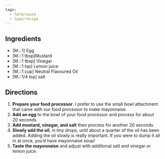 ```yaml
---
tags:
  - form/sauce
  - type/recipe
---
```


## Ingredients
- [M.::1] Egg
- [M.::1 tbsp]Mustard
- [M.::1 tbsp] Vinegar
- [M.::1 tsp] Lemon juice
- [M.::1 cup] Neutral Flavoured Oil
- [M.::1/4 tsp] salt

## Directions
1. **Prepare your food processor**. I prefer to use the small bowl attachment that came with our food processor to make mayonnaise.
2. **Add an egg** to the bowl of your food processor and process for about 20 seconds.
3. **Add mustard, vinegar, and salt** then process for another 20 seconds.
4. **Slowly add the oil**, in tiny drops, until about a quarter of the oil has been added. Adding the oil slowly is really important. If you were to dump it all in at once, you’d have mayonnaise soup!
5. **Taste the mayonnaise** and adjust with additional salt and vinegar or lemon juice.